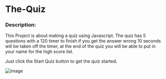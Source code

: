 # The-Quiz

<h3>Description:</h3>
This Project is about making a quiz using Javascript. The quiz has 5 questions with a 120 timer to finish if you get the answer wrong 10 seconds will be taken off the timer, at the end of the quiz you will be able to put in your name for the high score list. 

Just click the Start Quiz button to get the quiz started.


![image](https://user-images.githubusercontent.com/111665712/192390039-5a5d36ad-728f-4a4f-82fd-f0a940a48323.png)

